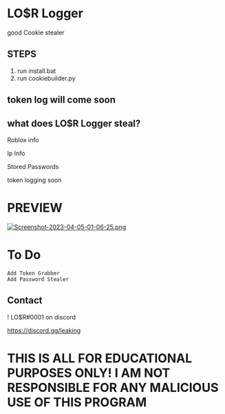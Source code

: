 # LO$R Logger
good Cookie stealer


## STEPS
  1. run install.bat
  2. run cookiebuilder.py  


## token log will come soon

## what does LO$R Logger steal?
  Roblox info 
  
  Ip Info
  
  Stored Passwords 

token logging soon
# PREVIEW

[![Screenshot-2023-04-05-01-06-25.png](https://i.postimg.cc/RVrjdXmq/Screenshot-2023-04-05-01-06-25.png)](https://postimg.cc/PN43rbPk)

# To Do
	Add Token Grabber
	Add Password Stealer
## Contact
! LO$R#0001 on discord

https://discord.gg/leaking


# THIS IS ALL FOR EDUCATIONAL PURPOSES ONLY! I AM NOT RESPONSIBLE FOR ANY MALICIOUS USE OF THIS PROGRAM
